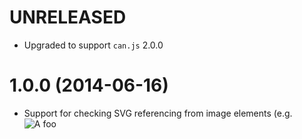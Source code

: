 # UNRELEASED

  * Upgraded to support `can.js` 2.0.0

# 1.0.0 (2014-06-16)

  * Support for checking SVG referencing from image elements (e.g. <img src="foo.svg" alt="A foo">


